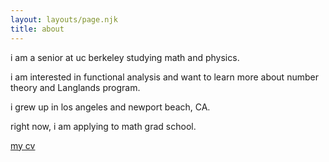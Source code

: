 ```yaml
---
layout: layouts/page.njk
title: about
---
```


i am a senior at uc berkeley studying math and physics.

i am interested in functional analysis and want to learn more about number theory and Langlands program.

i grew up in los angeles and newport beach, CA. 

right now, i am applying to math grad school.

<a href = "/assets/my cv.pdf"> my cv </a>